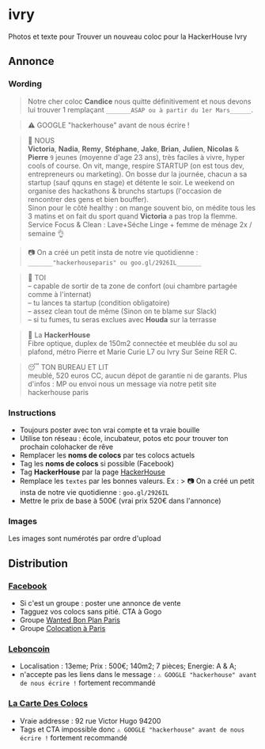 # ivry
Photos et texte pour Trouver un nouveau coloc pour la HackerHouse Ivry

## Annonce
### Wording
> Notre cher coloc **Candice** nous quitte définitivement et nous devons lui trouver 1 remplaçant `_______ASAP ou à partir du 1er Mars______`.

> ⚠️ GOOGLE "hackerhouse" avant de nous écrire !

> 👫 NOUS  
> **Victoria**, **Nadia**, **Remy**, **Stéphane**, **Jake**, **Brian**, **Julien**, **Nicolas** & **Pierre** `9` jeunes (moyenne d'age 23 ans), très faciles à vivre, hyper cools of course.
On vit, mange, respire STARTUP (on est tous dev, entrepreneurs ou marketing).
On bosse dur la journée, chacun a sa startup (sauf qquns en stage) et détente le soir. Le weekend on organise des hackathons & brunchs startups (l'occasion de rencontrer des gens et bien bouffer).  
Sinon pour le côté healthy : on mange souvent bio, on médite tous les 3 matins et on fait du sport quand **Victoria** a pas trop la flemme.  
Service Focus & Clean : Lave+Séche Linge + femme de ménage 2x / semaine 👌

> 📷 On a créé un petit insta de notre vie quotidienne : `_______"hackerhouseparis" ou goo.gl/2926IL_______`

> 👱 TOI  
> – capable de sortir de ta zone de confort (oui chambre partagée comme à l'internat)  
> – tu lances ta startup (condition obligatoire)  
> – assez clean tout de même (Sinon on te blame sur Slack)  
> – si tu fumes, tu seras exclues avec **Houda** sur la terrasse  


> 🏡 La **HackerHouse**  
> Fibre optique, duplex de 150m2 connectée et meublée du sol au plafond, métro Pierre et Marie Curie L7 ou Ivry Sur Seine RER C.

> 😴 TON BUREAU ET LIT  
> meublé, 520 euros CC, aucun dépot de garantie ni de garants.
> Plus d'infos : MP ou envoi nous un message via notre petit site hackerhouse paris

### Instructions
- Toujours poster avec ton vrai compte et ta vraie bouille
- Utilise ton réseau : école, incubateur, potos etc pour trouver ton prochain colohacker de rêve
- Remplacer les **noms de colocs** par tes colocs actuels
- Tag les **noms de colocs** si possible (Facebook)
- Tag **HackerHouse** par la page [HackerHouse](https://www.facebook.com/hackerhouseparis/)
- Remplace les `textes` par les bonnes valeurs. Ex : > 📷 On a créé un petit insta de notre vie quotidienne : `goo.gl/2926IL`
- Mettre le prix de base à 500€ (vrai prix 520€ dans l'annonce)

### Images
Les images sont numérotés par ordre d'upload

## Distribution
### [Facebook](https://facebook.com)
- Si c'est un groupe : poster une annonce de vente
- Tagguez vos colocs sans pitié. CTA à Gogo
- Groupe [Wanted Bon Plan Paris](https://www.facebook.com/groups/WantedBP/)
- Groupe [Colocation à Paris](https://www.facebook.com/groups/Colocation.in.Paris/)

### [Leboncoin](https://www.leboncoin.fr/ai/form/0?ca=12_s)
- Localisation : 13eme; Prix : 500€; 140m2; 7 pièces; Energie: A & A;
- n'accepte pas les liens dans le message : `⚠️ GOOGLE "hackerhouse" avant de nous écrire !` fortement recommandé

### [La Carte Des Colocs](http://lacartedescolocs.fr)
- Vraie addresse : 92 rue Victor Hugo 94200
- Tags et CTA impossible donc `⚠️ GOOGLE "hackerhouse" avant de nous écrire !` fortement recommandé




